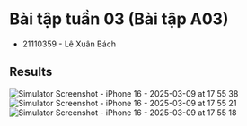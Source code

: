 # Bài tập tuần 03 (Bài tập A03)
- 21110359 - Lê Xuân Bách

## Results

![Simulator Screenshot - iPhone 16 - 2025-03-09 at 17 55 38](https://github.com/user-attachments/assets/c90342a6-3a84-4fbc-8cc4-7993122644e6)
![Simulator Screenshot - iPhone 16 - 2025-03-09 at 17 55 21](https://github.com/user-attachments/assets/9c580b7c-d2cf-49c0-b850-d50d7f709004)
![Simulator Screenshot - iPhone 16 - 2025-03-09 at 17 55 18](https://github.com/user-attachments/assets/a1e2de5f-f89b-447a-beee-15b96e54cb32)
